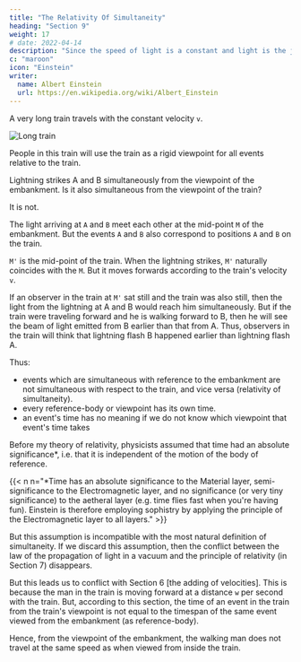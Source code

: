 ```yaml
---
title: "The Relativity Of Simultaneity"
heading: "Section 9"
weight: 17
# date: 2022-04-14
description: "Since the speed of light is a constant and light is the judge, then time becomes relative to the viewpoint"
c: "maroon"
icon: "Einstein"
writer:
  name: Albert Einstein
  url: https://en.wikipedia.org/wiki/Albert_Einstein
---
```




<!-- UP to now our considerations have been referred to a particular body of reference, which we have styled a “railway embankment.” -->

A very long train travels with the constant velocity `v`.

![Long train](/graphics/physics/amb.png)

People in this train will use the train as a rigid viewpoint for all events relative to the train.

<!-- Then every event which takes place along the line also takes place at a particular point of the train. Also the definition of simultaneity can be given relative to the train in exactly the same way as with respect to the embankment.

As a natural consequence, however, the following question arises=  -->

Lightning strikes A and B simultaneously from the viewpoint of the embankment. Is it also simultaneous from the viewpoint of the train? 

It is not. 

The light arriving at `A` and `B` meet each other at the mid-point `M` of the embankment. But the events `A` and `B` also correspond to positions `A` and `B` on the train. 

`M'` is the mid-point of the train. When the lightning strikes, `M'` naturally coincides with the `M`. But it moves forwards according to the train's velocity `v`. 

If an observer in the train at `M'` sat still and the train was also still, then the  light from the lightning at A and B would reach him simultaneously. But if the train were traveling forward and he is walking forward to B, then he will see the beam of light emitted from B earlier than that from A. Thus, observers in the train will think that lightning flash B happened earlier than lightning flash A.

Thus:
- events which are simultaneous with reference to the embankment are not simultaneous with respect to the train, and vice versa (relativity of simultaneity).
- every reference-body or viewpoint has its own time.
- an event's time has no meaning if we do not know which viewpoint that event's time takes

Before my theory of relativity, physicists assumed that time had an absolute significance*, i.e. that it is independent of the motion of the body of reference.

{{< n n="*Time has an absolute significance to the Material layer, semi-significance to the Electromagnetic layer, and no significance (or very tiny significance) to the aetheral layer (e.g. time flies fast when you're having fun). Einstein is therefore employing sophistry by applying the principle of the Electromagnetic layer to all layers." >}}
 


But this assumption is incompatible with the most natural definition of simultaneity. If we discard this assumption, then the conflict between the law of the propagation of light in a vacuum and the principle of relativity (in Section 7) disappears.

But this leads us to conflict with Section 6 [the adding of velocities]. <!-- We were led to that conflict by the considerations of Section 6, which are now no longer tenable.  --> This is because the man in the train is moving forward at a distance `w` per second with the train<!--  is also moving at the same distance with respect to the embankment in each second -->. But, according to this section, the time of an event in the train from the train's viewpoint is not equal to the timespan of the same event viewed from the embankment (as reference-body). 

Hence, from the viewpoint of the embankment, the walking man does not travel at the same speed as when viewed from inside the train. <!-- the distance `w` relative to the train in a time equal to 1 second. --> 

<!-- Moreover, Section 6 is based on an arbitrary assumption.  -->

<!--  although it was always tacitly made even before the introduction of the theory of relativity. -->
